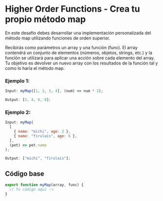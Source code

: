 # Higher Order Functions - Crea tu propio método map

En este desafío debes desarrollar una implementación personalizada del método map utilizando funciones de orden superior.

Recibirás como parámetros un array y una función (func). El array contendrá un conjunto de elementos (números, objetos, strings, etc.) y la función se utilizará para aplicar una acción sobre cada elemento del array. Tu objetivo es devolver un nuevo array con los resultados de la función tal y como lo haría el método map.

### Ejemplo 1:

```javascript
Input: myMap([1, 2, 3, 4], (num) => num * 2);

Output: [2, 4, 6, 8];
```

### Ejemplo 2:

```javascript
Input: myMap(
  [
    { name: "michi", age: 2 },
    { name: "firulais", age: 6 },
  ],
  (pet) => pet.name
);

Output: ["michi", "firulais"];
```

## Código base

```javascript
export function myMap(array, func) {
  // Tu código aquí 👈
}
```
